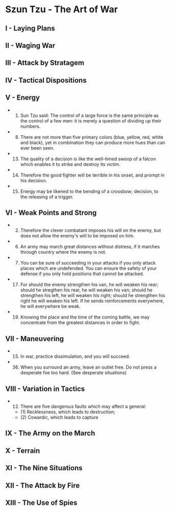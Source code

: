 # Szun Tzu - The Art of War
## I - Laying Plans
## II - Waging War
## III - Attack by Stratagem
## IV - Tactical Dispositions
## V - Energy
* 1. Sun Tzu said: The control of a large force is the same principle as the control of a few men: it is merely a question of dividing up their numbers.
* 8. There are not more than five primary colors (blue, yellow, red, white and black), yet in combination they can produce more hues than can ever been seen.
* 13. The quality of a decision is like the well-timed swoop of a falcon which enables it to strike and destroy its victim.
* 14. Therefore the good fighter will be terrible in his onset, and prompt in his decision.
* 15. Energy may be likened to the bending of a crossbow; decision, to the releasing of a trigger.
## VI - Weak Points and Strong
* 2. Therefore the clever combatant imposes his will on the enemy, but does not allow the enemy's will to be imposed on him.
* 6. An army may march great distances without distress, if it marches through country where the enemy is not.
* 7. You can be sure of succeeding in your attacks if you only attack places which are undefended. You can ensure the safety of your defense if you only hold positions that cannot be attacked.
* 17. For should the enemy strengthen his van, he will weaken his rear; should he stregthen his rear, he will weaken his van; should he strengthen his left, he will weaken his right; should he strengthen his right he will weaken his left. If he sends reinforcements everywhere, he will everywhere be weak.
* 19. Knowing the place and the time of the coming battle, we may concentrate from the greatest distances in order to fight.
## VII - Maneuvering
* 15. In war, practice dissimulation, and you will succeed.
* 36. When you surround an army, leave an outlet free. Do not press a desperate foe too hard. (See desperate situations)
## VIII - Variation in Tactics
* 12. There are five dangerous faults which may affect a general:
    * (1) Recklessness, which leads to destruction;
    * (2) Cowardic, which leads to capture
## IX - The Army on the March
## X - Terrain
## XI - The Nine Situations
## XII - The Attack by Fire
## XIII - The Use of Spies
